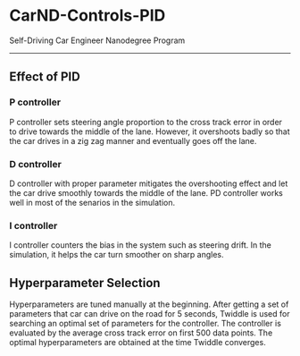 # CarND-Controls-PID
Self-Driving Car Engineer Nanodegree Program

---

## Effect of PID
### P controller
P controller sets steering angle proportion to the cross track error in order to drive towards
the middle of the lane. However, it overshoots badly so that the car drives in a zig zag manner
and eventually goes off the lane.

### D controller
D controller with proper parameter mitigates the overshooting effect and let the car drive smoothly
towards the middle of the lane. PD controller works well in most of the senarios in the simulation.

### I controller
I controller counters the bias in the system such as steering drift. In the simulation, it helps
the car turn smoother on sharp angles.

## Hyperparameter Selection
Hyperparameters are tuned manually at the beginning. After getting a set of parameters that car
can drive on the road for 5 seconds, Twiddle is used for searching an optimal set of parameters
for the controller. The controller is evaluated by the average cross track error on first 500
data points. The optimal hyperparameters are obtained at the time Twiddle converges.
